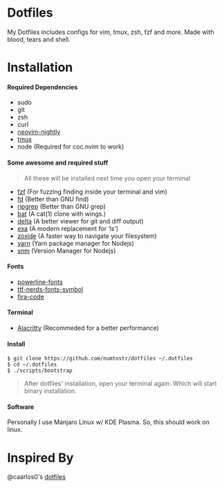 # Dotfiles

My Dotfiles includes configs for vim, tmux, zsh, fzf and more. Made with blood, tears and shell.

# Installation

#### Required Dependencies

-   sudo
-   git
-   zsh
-   curl
-   [neovim-nightly](https://github.com/neovim/neovim)
-   [tmux](https://github.com/tmux/tmux)
-   node (Required for coc.nvim to work)

#### Some awesome and required stuff

> All these will be installed next time you open your terminal

-   [fzf](https://github.com/junegunn/fzf) (For fuzzing finding inside your terminal and vim)
-   [fd](https://github.com/sharkdp/fd) (Better than GNU find)
-   [ripgrep](https://github.com/BurntSushi/ripgrep) (Better than GNU grep)
-   [bat](https://github.com/sharkdp/bat) (A cat(1) clone with wings.)
-   [delta](https://github.com/dandavison/delta) (A better viewer for git and diff output)
-   [exa](https://github.com/ogham/exa) (A modern replacement for ‘ls’)
-   [zoxide](https://github.com/ajeetdsouza/zoxide) (A faster way to navigate your filesystem)
-   [yarn](https://github.com/yarnpkg/yarn) (Yarn package manager for Nodejs)
-   [snm](https://github.com/ogham/exa) (Version Manager for Nodejs)

#### Fonts

-   [powerline-fonts](https://github.com/powerline/fonts)
-   [ttf-nerds-fonts-symbol](https://www.archlinux.org/packages/community/x86_64/ttf-nerd-fonts-symbols/)
-   [fira-code](https://github.com/tonsky/firacode)

#### Terminal

-   [Alacritty](https://github.com/alacritty/alacritty) (Recommeded for a better performance)

#### Install

```
$ git clone https://github.com/numtostr/dotfiles ~/.dotfiles
$ cd ~/.dotfiles
$ ./scripts/bootstrap
```

> After dotfiles' installation, open your terminal again. Which will start binary installation.

#### Software

Personally I use Manjaro Linux w/ KDE Plasma. So, this should work on linux.

# Inspired By

@caarlos0's [dotfiles](https://github.com/caarlos0/dotfiles)
